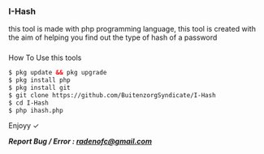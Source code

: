 ### I-Hash ###
this tool is made with php programming language, this tool is created with the aim of helping you find out the type of hash of a password
###

How To Use this tools
```html
$ pkg update && pkg upgrade
$ pkg install php
$ pkg install git
$ git clone https://github.com/BuitenzorgSyndicate/I-Hash
$ cd I-Hash
$ php ihash.php
```
Enjoyy ✓

***Report Bug / Error : radenofc@gmail.com***
